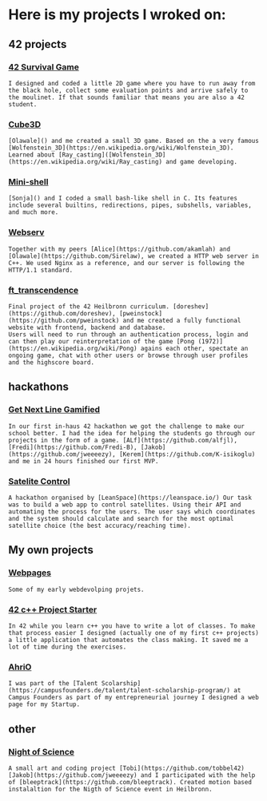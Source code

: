 # Here is my projects I wroked on:
## 42 projects
### [42 Survival Game](https://github.com/tomah56/42_survivalgame)
```
I designed and coded a little 2D game where you have to run away from the black hole, collect some evaluation points and arrive safely to the moulinet. If that sounds familiar that means you are also a 42 student.
```
### [Cube3D](https://github.com/tomah56/cube3D)
```
[Olawale]() and me created a small 3D game. Based on the a very famous [Wolfenstein_3D](https://en.wikipedia.org/wiki/Wolfenstein_3D). Learned about [Ray_casting]([Wolfenstein_3D](https://en.wikipedia.org/wiki/Ray_casting) and game developing.
```
### [Mini-shell](https://github.com/tomah56/minishell)
```
[Sonja]() and I coded a small bash-like shell in C. Its features include several builtins, redirections, pipes, subshells, variables, and much more.
```
### [Webserv](https://github.com/tomah56/42-webserv) 
```
Together with my peers [Alice](https://github.com/akamlah) and [Olawale](https://github.com/Sirelaw), we created a HTTP web server in C++. We used Nginx as a reference, and our server is following the HTTP/1.1 standard.
```
### [ft_transcendence](https://github.com/tomah56/ft_transcendence)
```
Final project of the 42 Heilbronn curriculum. [doreshev](https://github.com/doreshev), [pweinstock](https://github.com/pweinstock) and me created a fully functional website with frontend, backend and database.
Users will need to run through an authentication process, login and can then play our reinterpretation of the game [Pong (1972)](https://en.wikipedia.org/wiki/Pong) agains each other, spectate an ongoing game, chat with other users or browse through user profiles and the highscore board.
```
## hackathons
### [Get Next Line Gamified](https://github.com/tomah56/42_hackatlon)
```
In our first in-haus 42 hackathon we got the challenge to make our school better. I had the idea for helping the students go through our projects in the form of a game. [ALf](https://github.com/alfjl), [Fredi](https://github.com/Fredi-B), [Jakob](https://github.com/jweeeezy), [Kerem](https://github.com/K-isikoglu) and me in 24 hours finished our first MVP. 
```
### [Satelite Control](https://github.com/tomah56/leanspace_-hackathon)
```
A hackathon organised by [LeanSpace](https://leanspace.io/) Our task was to build a web app to control satellites. Using their API and automating the process for the users. The user says which coordinates and the system should calculate and search for the most optimal satellite choice (the best accuracy/reaching time).
```
## My own projects
### [Webpages](https://github.com/tomah56/tamas.a.tokesi.github.io)
```
Some of my early webdevolping projets.
```
### [42 c++ Project Starter](https://github.com/tomah56/cppProjectStarter)
```
In 42 while you learn c++ you have to write a lot of classes. To make that process easier I designed (actually one of my first c++ projects) a little application that automates the class making. It saved me a lot of time during the exercises. 
```
### [AhriO](https://github.com/tomah56/kalleweb)
```
I was part of the [Talent Scolarship](https://campusfounders.de/talent/talent-scholarship-program/) at Campus Founders as part of my entrepreneurial journey I designed a web page for my Startup.
```
## other
### [Night of Science](https://github.com/tomah56/nightscience)
```
A small art and coding project [Tobi](https://github.com/tobbel42) [Jakob](https://github.com/jweeeezy) and I participated with the help of [bleeptrack](https://github.com/bleeptrack). Created motion based instalaltion for the Nigth of Science event in Heilbronn.
```
